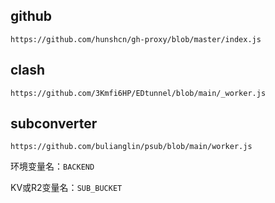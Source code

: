 ## github

```
https://github.com/hunshcn/gh-proxy/blob/master/index.js
```

## clash

```
https://github.com/3Kmfi6HP/EDtunnel/blob/main/_worker.js
```

## subconverter

```
https://github.com/bulianglin/psub/blob/main/worker.js
```

环境变量名：`BACKEND`

KV或R2变量名：`SUB_BUCKET`
